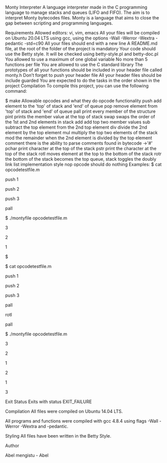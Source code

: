 

Monty Interpreter
A language interpreter made in the C programming language to manage stacks and queues (LIFO and FIFO). The aim is to interpret Monty bytecodes files. Monty is a language that aims to close the gap between scripting and programming languages.

Requirements
Allowed editors: vi, vim, emacs
All your files will be compiled on Ubuntu 20.04 LTS using gcc, using the options -Wall -Werror -Wextra -pedantic -std=c90
All your files should end with a new line
A README.md file, at the root of the folder of the project is mandatory
Your code should use the Betty style. It will be checked using betty-style.pl and betty-doc.pl
You allowed to use a maximum of one global variable
No more than 5 functions per file
You are allowed to use the C standard library
The prototypes of all your functions should be included in your header file called monty.h
Don’t forget to push your header file
All your header files should be include guarded
You are expected to do the tasks in the order shown in the project
Compilation
To compile this project, you can use the following command:

$ make
Allowable opcodes and what they do
opcode	functionality
push	add element to the 'top' of stack and 'end' of queue
pop	remove element from 'top' of stack and 'end' of queue
pall	print every member of the structure
pint	prints the member value at the top of stack
swap	swaps the order of the 1st and 2nd elements in stack
add	add top two member values
sub	subtract the top element from the 2nd top element
div	divide the 2nd element by the top element
mul	multiply the top two elements of the stack
mod	the remainder when the 2nd element is divided by the top element
comment	there is the ability to parse comments found in bytecode ->'#'
pchar	print character at the top of the stack
pstr	print the character at the top of the stack
rotl	moves element at the top to the bottom of the stack
rotr	the bottom of the stack becomes the top
queue, stack	toggles the doubly link list implementation style
nop	opcode should do nothing
Examples: $ cat opcodetestfile.m

push 1

push 2

push 3

pall

$ ./montyfile opcodetestfile.m

3

2

1

$

$ cat opcodetestfile.m

push 1

push 2

push 3

pall

rotl

pall

$ ./montyfile opcodetestfile.m

3

2

1

2

1

3

Exit Status
Exits with status EXIT_FAILURE

Compilation
All files were compiled on Ubuntu 14.04 LTS.

All programs and functions were compiled with gcc 4.8.4 using flags -Wall -Werror -Wextra and -pedantic.

Styling
All files have been written in the Betty Style.

Author

Abel mengistu - Abel
